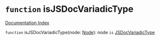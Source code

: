 # `function` isJSDocVariadicType

[Documentation Index](../README.md)

`function` isJSDocVariadicType(node: [Node](../interface.Node/README.md)): node `is` [JSDocVariadicType](../interface.JSDocVariadicType/README.md)

